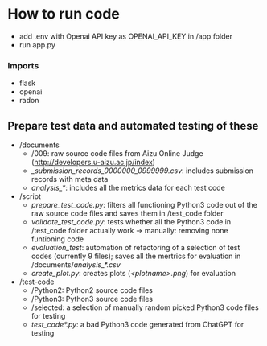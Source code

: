 # How to run code

- add .env with Openai API key as OPENAI_API_KEY in /app folder
- run app.py 


### Imports 

- flask
- openai
- radon


## Prepare test data and automated testing of these

- /documents
    - /009: raw source code files from Aizu Online Judge (http://developers.u-aizu.ac.jp/index)
    - *_submission_records_0000000_0999999.csv*: includes submission records with meta data
    - *analysis_\**: includes all the metrics data for each test code 
- /script
    - *prepare_test_code.py*: filters all functioning Python3 code out of the raw source code files and saves them in /test_code folder
    - *validate_test_code.py*: tests whether all the Python3 code in /test_code folder actually work -> manually: removing none funtioning code
    - *evaluation_test*: automation of refactoring of a selection of test codes (currently 9 files); saves all the mertrics for evaluation in /documents/*analysis_\*.csv*
    - *create_plot.py*: creates plots (*\<plotname\>.png*) for evaluation
- /test-code
    - /Python2: Python2 source code files
    - /Python3: Python3 source code files
    - /selected: a selection of manually random picked Python3 code files for testing 
    - *test_code\*.py*: a bad Python3 code generated from ChatGPT for testing
